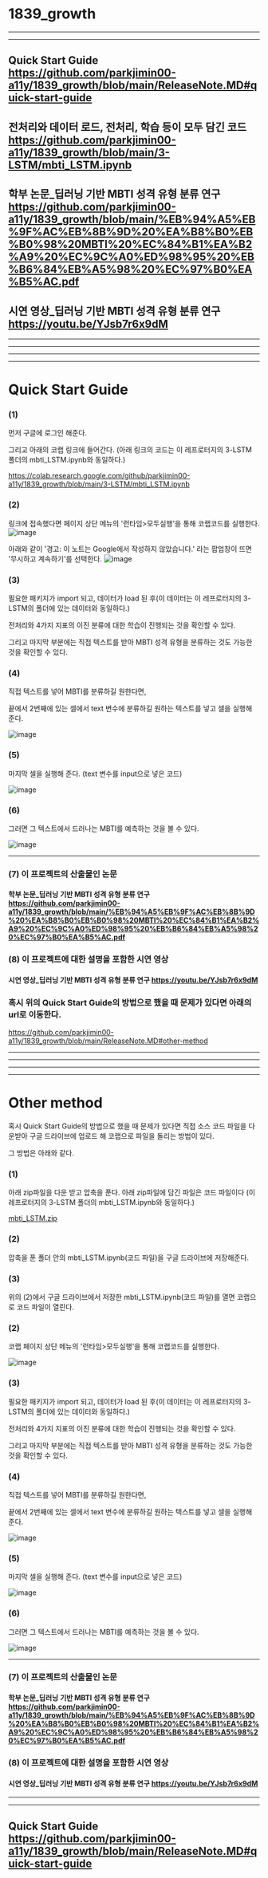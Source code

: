 # 1839_growth
---------------------------------------------------------
--------------------------------------------------------
## Quick Start Guide https://github.com/parkjimin00-a11y/1839_growth/blob/main/ReleaseNote.MD#quick-start-guide


## 전처리와 데이터 로드, 전처리, 학습 등이 모두 담긴 코드 https://github.com/parkjimin00-a11y/1839_growth/blob/main/3-LSTM/mbti_LSTM.ipynb

## 학부 논문_딥러닝 기반 MBTI 성격 유형 분류 연구 https://github.com/parkjimin00-a11y/1839_growth/blob/main/%EB%94%A5%EB%9F%AC%EB%8B%9D%20%EA%B8%B0%EB%B0%98%20MBTI%20%EC%84%B1%EA%B2%A9%20%EC%9C%A0%ED%98%95%20%EB%B6%84%EB%A5%98%20%EC%97%B0%EA%B5%AC.pdf

## 시연 영상_딥러닝 기반 MBTI 성격 유형 분류 연구 https://youtu.be/YJsb7r6x9dM

-------------------------------------------------

-------------------------------------------------

-------------------------------------------------

-------------------------------------------------


# Quick Start Guide


### (1) 
먼저 구글에 로그인 해준다. 

그리고 아래의 코랩 링크에 들어간다. (아래 링크의 코드는 이 레프로터지의 3-LSTM 폴더의 mbti_LSTM.ipynb와 동일하다.)

https://colab.research.google.com/github/parkjimin00-a11y/1839_growth/blob/main/3-LSTM/mbti_LSTM.ipynb

### (2)
링크에 접속했다면 페이지 상단 메뉴의 '런타임>모두실행'을 통해 코랩코드를 실행한다.
![image](https://user-images.githubusercontent.com/90343909/172838896-f73cab15-cace-471b-aabe-7e814f40456b.png)


아래와 같이 '경고: 이 노트는 Google에서 작성하지 않았습니다.' 라는 팝업창이 뜨면 '무시하고 계속하기'를 선택한다.
![image](https://user-images.githubusercontent.com/90343909/172838273-63ceb803-906b-4fcb-8abf-3d59d7f75a45.png)

### (3) 
필요한 패키지가 import 되고, 데이터가 load 된 후(이 데이터는 이 레프로터지의 3-LSTM의 폴더에 있는 데이터와 동일하다.) 

전처리와 4가지 지표의 이진 분류에 대한 학습이 진행되는 것을 확인할 수 있다.

그리고 마지막 부분에는 직접 텍스트를 받아 MBTI 성격 유형을 분류하는 것도 가능한 것을 확인할 수 있다.

### (4) 
직접 텍스트를 넣어 MBTI를 분류하길 원한다면, 
   
   끝에서 2번째에 있는 셀에서 text 변수에 분류하길 원하는 텍스트를 넣고 셀을 실행해 준다.

![image](https://user-images.githubusercontent.com/90343909/172704181-3031e1ff-9f8c-448c-a495-b387a6637988.png)



### (5) 
마지막 셀을 실행해 준다. (text 변수를 input으로 넣은 코드)

![image](https://user-images.githubusercontent.com/90343909/172704350-206fb1eb-4085-4ea4-9362-cd85fb9990a1.png)




### (6) 
그러면 그 텍스트에서 드러나는 MBTI를 예측하는 것을 볼 수 있다.

![image](https://user-images.githubusercontent.com/90343909/172704489-aca5aa55-ef04-4af2-8a26-9d44e87fc1d7.png)

----------------
### (7) 이 프로젝트의 산출물인 논문
#### 학부 논문_딥러닝 기반 MBTI 성격 유형 분류 연구 https://github.com/parkjimin00-a11y/1839_growth/blob/main/%EB%94%A5%EB%9F%AC%EB%8B%9D%20%EA%B8%B0%EB%B0%98%20MBTI%20%EC%84%B1%EA%B2%A9%20%EC%9C%A0%ED%98%95%20%EB%B6%84%EB%A5%98%20%EC%97%B0%EA%B5%AC.pdf

### (8) 이 프로젝트에 대한 설명을 포함한 시연 영상
#### 시연 영상_딥러닝 기반 MBTI 성격 유형 분류 연구 https://youtu.be/YJsb7r6x9dM


### 혹시 위의 Quick Start Guide의 방법으로 했을 때 문제가 있다면 아래의 url로 이동한다. 

https://github.com/parkjimin00-a11y/1839_growth/blob/main/ReleaseNote.MD#other-method

------------------------------------------------------------------------------------------------------------------

------------------------------------------------------------------------------------------------------------------

------------------------------------------------------------------------------------------------------------------

------------------------------------------------------------------------------------------------------------------



# Other method

혹시 Quick Start Guide의 방법으로 했을 때 문제가 있다면 직접 소스 코드 파일을 다운받아 구글 드라이브에 업로드 해 코랩으로 파일을 돌리는 방법이 있다.

그 방법은 아래와 같다.

### (1) 
아래 zip파일을 다운 받고 압축을 푼다. 아래 zip파일에 담긴 파일은 코드 파일이다 (이 레프로터지의 3-LSTM 폴더의 mbti_LSTM.ipynb와 동일하다.)

[mbti_LSTM.zip](https://github.com/parkjimin00-a11y/1839_growth/files/8864295/mbti_LSTM.zip)

### (2) 
압축을 푼 폴더 안의 mbti_LSTM.ipynb(코드 파일)을 구글 드라이브에 저장해준다.

### (3) 
위의 (2)에서 구글 드라이브에서 저장한 mbti_LSTM.ipynb(코드 파일)를 열면 코랩으로 코드 파일이 열린다.

### (2)
코랩 페이지 상단 메뉴의 '런타임>모두실행'을 통해 코랩코드를 실행한다.

![image](https://user-images.githubusercontent.com/90343909/172838896-f73cab15-cace-471b-aabe-7e814f40456b.png)

### (3) 
필요한 패키지가 import 되고, 데이터가 load 된 후(이 데이터는 이 레프로터지의 3-LSTM의 폴더에 있는 데이터와 동일하다.) 

전처리와 4가지 지표의 이진 분류에 대한 학습이 진행되는 것을 확인할 수 있다.

그리고 마지막 부분에는 직접 텍스트를 받아 MBTI 성격 유형을 분류하는 것도 가능한 것을 확인할 수 있다.

### (4) 
직접 텍스트를 넣어 MBTI를 분류하길 원한다면, 
   
   끝에서 2번째에 있는 셀에서 text 변수에 분류하길 원하는 텍스트를 넣고 셀을 실행해 준다.

![image](https://user-images.githubusercontent.com/90343909/172704181-3031e1ff-9f8c-448c-a495-b387a6637988.png)



### (5) 
마지막 셀을 실행해 준다. (text 변수를 input으로 넣은 코드)

![image](https://user-images.githubusercontent.com/90343909/172704350-206fb1eb-4085-4ea4-9362-cd85fb9990a1.png)




### (6) 
그러면 그 텍스트에서 드러나는 MBTI를 예측하는 것을 볼 수 있다.

![image](https://user-images.githubusercontent.com/90343909/172704489-aca5aa55-ef04-4af2-8a26-9d44e87fc1d7.png)

----------------
### (7) 이 프로젝트의 산출물인 논문
#### 학부 논문_딥러닝 기반 MBTI 성격 유형 분류 연구 https://github.com/parkjimin00-a11y/1839_growth/blob/main/%EB%94%A5%EB%9F%AC%EB%8B%9D%20%EA%B8%B0%EB%B0%98%20MBTI%20%EC%84%B1%EA%B2%A9%20%EC%9C%A0%ED%98%95%20%EB%B6%84%EB%A5%98%20%EC%97%B0%EA%B5%AC.pdf


### (8) 이 프로젝트에 대한 설명을 포함한 시연 영상
#### 시연 영상_딥러닝 기반 MBTI 성격 유형 분류 연구 https://youtu.be/YJsb7r6x9dM


--------------------------------------------------------
---------------------------------------------------------

## Quick Start Guide https://github.com/parkjimin00-a11y/1839_growth/blob/main/ReleaseNote.MD#quick-start-guide

